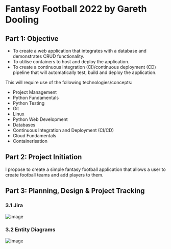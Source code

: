 # Fantasy Football 2022 by Gareth Dooling

## Part 1: Objective

- To create a web application that integrates with a database and demonstrates CRUD functionality.
- To utilise containers to host and deploy the application.
- To create a continuous integration (CI)/continuous deployment (CD) pipeline that will automatically test, build and deploy the application.

This will require use of the following technologies/concepts:

- Project Management
- Python Fundamentals
- Python Testing
- Git
- Linux
- Python Web Development
- Databases
- Continuous Integration and Deployment (CI/CD)
- Cloud Fundamentals
- Containerisation

## Part 2: Project Initiation

I propose to create a simple fantasy football application that allows a user to create football teams and add players to them.

## Part 3: Planning, Design & Project Tracking

### 3.1 Jira

![image](https://user-images.githubusercontent.com/97617047/153412116-38921f79-558d-4b25-a836-182366f061f2.png)

### 3.2 Entity Diagrams

![image](https://user-images.githubusercontent.com/97617047/153414112-e41c3777-23a0-4d9c-ac16-7d2bf1af88c5.png)
